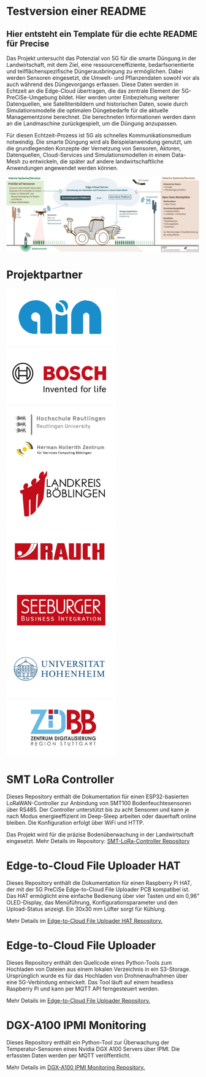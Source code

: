 # Testversion einer README

## Hier entsteht ein Template für die echte README für Precise

Das Projekt untersucht das Potenzial von 5G für die smarte Düngung in der Landwirtschaft, mit dem Ziel, eine ressourceneffiziente, bedarfsorientierte und teilflächenspezifische Düngerausbringung zu ermöglichen. Dabei werden Sensoren eingesetzt, die Umwelt- und Pflanzendaten sowohl vor als auch während des Düngevorgangs erfassen. Diese Daten werden in Echtzeit an die Edge-Cloud übertragen, die das zentrale Element der 5G-PreCiSe-Umgebung bildet. Hier werden unter Einbeziehung weiterer Datenquellen, wie Satellitenbildern und historischen Daten, sowie durch Simulationsmodelle die optimalen Düngebedarfe für die aktuelle Managementzone berechnet. Die berechneten Informationen werden dann an die Landmaschine zurückgespielt, um die Düngung anzupassen.

Für diesen Echtzeit-Prozess ist 5G als schnelles Kommunikationsmedium notwendig. Die smarte Düngung wird als Beispielanwendung genutzt, um die grundlegenden Konzepte der Vernetzung von Sensoren, Aktoren, Datenquellen, Cloud-Services und Simulationsmodellen in einem Data-Mesh zu entwickeln, die später auf andere landwirtschaftliche Anwendungen angewendet werden können.

![alt text](image.png)

# Projektpartner

![alt text](image-2.png)
![alt text](image-3.png)
![alt text](image-4.png)
![alt text](image-5.png)
![alt text](image-6.png)
![alt text](image-7.png)
![alt text](image-8.png)
![alt text](image-9.png)

 

# SMT LoRa Controller

Dieses Repository enthält die Dokumentation für einen ESP32-basierten LoRaWAN-Controller zur Anbindung von SMT100 Bodenfeuchtesensoren über RS485. Der Controller unterstützt bis zu acht Sensoren und kann je nach Modus energieeffizient im Deep-Sleep arbeiten oder dauerhaft online bleiben. Die Konfiguration erfolgt über WiFi und HTTP.

Das Projekt wird für die präzise Bodenüberwachung in der Landwirtschaft eingesetzt. 
Mehr Details im Repository: [SMT-LoRa-Controller Repository](https://github.com/5G-PreCiSe/SMT-LoRa-Controller)

# Edge-to-Cloud File Uploader HAT
Dieses Repository enthält die Dokumentation für einen Raspberry Pi HAT, der mit der 5G PreCiSe Edge-to-Cloud File Uploader PCB kompatibel ist. Das HAT ermöglicht eine einfache Bedienung über vier Tasten und ein 0,96" OLED-Display, das Menüführung, Konfigurationsparameter und den Upload-Status anzeigt. Ein 30x30 mm Lüfter sorgt für Kühlung.

Mehr Details im [Edge-to-Cloud File Uploader HAT Repository.](https://github.com/5G-PreCiSe/edge-to-cloud-file-uploader-hat)

# Edge-to-Cloud File Uploader
Dieses Repository enthält den Quellcode eines Python-Tools zum Hochladen von Dateien aus einem lokalen Verzeichnis in ein S3-Storage. Ursprünglich wurde es für das Hochladen von Drohnenaufnahmen über eine 5G-Verbindung entwickelt. Das Tool läuft auf einem headless Raspberry Pi und kann per MQTT API ferngesteuert werden.

Mehr Details im [Edge-to-Cloud File Uploader Repository.](https://github.com/5G-PreCiSe/edge-to-cloud-file-uploader)

# DGX-A100 IPMI Monitoring
Dieses Repository enthält ein Python-Tool zur Überwachung der Temperatur-Sensoren eines Nvidia DGX A100 Servers über IPMI. Die erfassten Daten werden per MQTT veröffentlicht.

Mehr Details im [DGX-A100 IPMI Monitoring Repository.](https://github.com/5G-PreCiSe/DGX-A100-IPMI-Monitoring)


